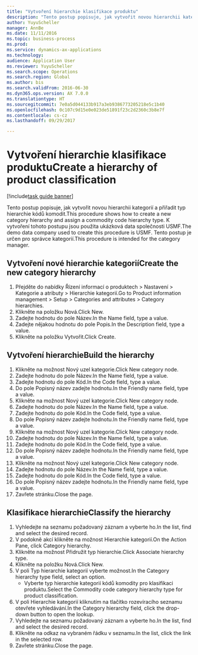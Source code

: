 ```yaml
--- 
title: "Vytvoření hierarchie klasifikace produktu"
description: "Tento postup popisuje, jak vytvořit novou hierarchii kategorií a přiřadit typ hierarchie kódů komodit."
author: YuyuScheller
manager: AnnBe
ms.date: 11/11/2016
ms.topic: business-process
ms.prod: 
ms.service: dynamics-ax-applications
ms.technology: 
audience: Application User
ms.reviewer: YuyuScheller
ms.search.scope: Operations
ms.search.region: Global
ms.author: bis
ms.search.validFrom: 2016-06-30
ms.dyn365.ops.version: AX 7.0.0
ms.translationtype: HT
ms.sourcegitcommit: 7e0a5d044133b917a3eb9386773205218e5c1b40
ms.openlocfilehash: 0c107c9d15e0e023de51891f23c2d2360c3b8e7f
ms.contentlocale: cs-cz
ms.lasthandoff: 09/29/2017

---
```

# <a name="create-a-hierarchy-of-product-classification"></a><span data-ttu-id="4e48f-103">Vytvoření hierarchie klasifikace produktu</span><span class="sxs-lookup"><span data-stu-id="4e48f-103">Create a hierarchy of product classification</span></span>

[!include[task guide banner](../../includes/task-guide-banner.md)]

<span data-ttu-id="4e48f-104">Tento postup popisuje, jak vytvořit novou hierarchii kategorií a přiřadit typ hierarchie kódů komodit.</span><span class="sxs-lookup"><span data-stu-id="4e48f-104">This procedure shows how to create a new category hierarchy and assign a commodity code hierarchy type.</span></span> <span data-ttu-id="4e48f-105">K vytvoření tohoto postupu jsou použita ukázková data společnosti USMF.</span><span class="sxs-lookup"><span data-stu-id="4e48f-105">The demo data company used to create this procedure is USMF.</span></span> <span data-ttu-id="4e48f-106">Tento postup je určen pro správce kategorií.</span><span class="sxs-lookup"><span data-stu-id="4e48f-106">This procedure is intended for the category manager.</span></span>


## <a name="create-the-new-category-hierarchy"></a><span data-ttu-id="4e48f-107">Vytvoření nové hierarchie kategorií</span><span class="sxs-lookup"><span data-stu-id="4e48f-107">Create the new category hierarchy</span></span>
1. <span data-ttu-id="4e48f-108">Přejděte do nabídky Řízení informací o produktech > Nastavení > Kategorie a atributy > Hierarchie kategorií.</span><span class="sxs-lookup"><span data-stu-id="4e48f-108">Go to Product information management > Setup > Categories and attributes > Category hierarchies.</span></span>
2. <span data-ttu-id="4e48f-109">Klikněte na položku Nová.</span><span class="sxs-lookup"><span data-stu-id="4e48f-109">Click New.</span></span>
3. <span data-ttu-id="4e48f-110">Zadejte hodnotu do pole Název.</span><span class="sxs-lookup"><span data-stu-id="4e48f-110">In the Name field, type a value.</span></span>
4. <span data-ttu-id="4e48f-111">Zadejte nějakou hodnotu do pole Popis.</span><span class="sxs-lookup"><span data-stu-id="4e48f-111">In the Description field, type a value.</span></span>
5. <span data-ttu-id="4e48f-112">Klikněte na položku Vytvořit.</span><span class="sxs-lookup"><span data-stu-id="4e48f-112">Click Create.</span></span>

## <a name="build-the-hierarchy"></a><span data-ttu-id="4e48f-113">Vytvoření hierarchie</span><span class="sxs-lookup"><span data-stu-id="4e48f-113">Build the hierarchy</span></span>
1. <span data-ttu-id="4e48f-114">Klikněte na možnost Nový uzel kategorie.</span><span class="sxs-lookup"><span data-stu-id="4e48f-114">Click New category node.</span></span>
2. <span data-ttu-id="4e48f-115">Zadejte hodnotu do pole Název.</span><span class="sxs-lookup"><span data-stu-id="4e48f-115">In the Name field, type a value.</span></span>
3. <span data-ttu-id="4e48f-116">Zadejte hodnotu do pole Kód.</span><span class="sxs-lookup"><span data-stu-id="4e48f-116">In the Code field, type a value.</span></span>
4. <span data-ttu-id="4e48f-117">Do pole Popisný název zadejte hodnotu.</span><span class="sxs-lookup"><span data-stu-id="4e48f-117">In the Friendly name field, type a value.</span></span>
5. <span data-ttu-id="4e48f-118">Klikněte na možnost Nový uzel kategorie.</span><span class="sxs-lookup"><span data-stu-id="4e48f-118">Click New category node.</span></span>
6. <span data-ttu-id="4e48f-119">Zadejte hodnotu do pole Název.</span><span class="sxs-lookup"><span data-stu-id="4e48f-119">In the Name field, type a value.</span></span>
7. <span data-ttu-id="4e48f-120">Zadejte hodnotu do pole Kód.</span><span class="sxs-lookup"><span data-stu-id="4e48f-120">In the Code field, type a value.</span></span>
8. <span data-ttu-id="4e48f-121">Do pole Popisný název zadejte hodnotu.</span><span class="sxs-lookup"><span data-stu-id="4e48f-121">In the Friendly name field, type a value.</span></span>
9. <span data-ttu-id="4e48f-122">Klikněte na možnost Nový uzel kategorie.</span><span class="sxs-lookup"><span data-stu-id="4e48f-122">Click New category node.</span></span>
10. <span data-ttu-id="4e48f-123">Zadejte hodnotu do pole Název.</span><span class="sxs-lookup"><span data-stu-id="4e48f-123">In the Name field, type a value.</span></span>
11. <span data-ttu-id="4e48f-124">Zadejte hodnotu do pole Kód.</span><span class="sxs-lookup"><span data-stu-id="4e48f-124">In the Code field, type a value.</span></span>
12. <span data-ttu-id="4e48f-125">Do pole Popisný název zadejte hodnotu.</span><span class="sxs-lookup"><span data-stu-id="4e48f-125">In the Friendly name field, type a value.</span></span>
13. <span data-ttu-id="4e48f-126">Klikněte na možnost Nový uzel kategorie.</span><span class="sxs-lookup"><span data-stu-id="4e48f-126">Click New category node.</span></span>
14. <span data-ttu-id="4e48f-127">Zadejte hodnotu do pole Název.</span><span class="sxs-lookup"><span data-stu-id="4e48f-127">In the Name field, type a value.</span></span>
15. <span data-ttu-id="4e48f-128">Zadejte hodnotu do pole Kód.</span><span class="sxs-lookup"><span data-stu-id="4e48f-128">In the Code field, type a value.</span></span>
16. <span data-ttu-id="4e48f-129">Do pole Popisný název zadejte hodnotu.</span><span class="sxs-lookup"><span data-stu-id="4e48f-129">In the Friendly name field, type a value.</span></span>
17. <span data-ttu-id="4e48f-130">Zavřete stránku.</span><span class="sxs-lookup"><span data-stu-id="4e48f-130">Close the page.</span></span>

## <a name="classify-the-hierarchy"></a><span data-ttu-id="4e48f-131">Klasifikace hierarchie</span><span class="sxs-lookup"><span data-stu-id="4e48f-131">Classify the hierarchy</span></span>
1. <span data-ttu-id="4e48f-132">Vyhledejte na seznamu požadovaný záznam a vyberte ho.</span><span class="sxs-lookup"><span data-stu-id="4e48f-132">In the list, find and select the desired record.</span></span>
2. <span data-ttu-id="4e48f-133">V podokně akcí klikněte na možnost Hierarchie kategorií.</span><span class="sxs-lookup"><span data-stu-id="4e48f-133">On the Action Pane, click Category hierarchy.</span></span>
3. <span data-ttu-id="4e48f-134">Klikněte na možnost Přidružit typ hierarchie.</span><span class="sxs-lookup"><span data-stu-id="4e48f-134">Click Associate hierarchy type.</span></span>
4. <span data-ttu-id="4e48f-135">Klikněte na položku Nová.</span><span class="sxs-lookup"><span data-stu-id="4e48f-135">Click New.</span></span>
5. <span data-ttu-id="4e48f-136">V poli Typ hierarchie kategorií vyberte možnost.</span><span class="sxs-lookup"><span data-stu-id="4e48f-136">In the Category hierarchy type field, select an option.</span></span>
    * <span data-ttu-id="4e48f-137">Vyberte typ hierarchie kategorií kódů komodity pro klasifikaci produktu.</span><span class="sxs-lookup"><span data-stu-id="4e48f-137">Select the Commodity code category hierarchy type for product classification.</span></span>  
6. <span data-ttu-id="4e48f-138">V poli Hierarchie kategorií kliknutím na tlačítko rozevíracího seznamu otevřete vyhledávání.</span><span class="sxs-lookup"><span data-stu-id="4e48f-138">In the Category hierarchy field, click the drop-down button to open the lookup.</span></span>
7. <span data-ttu-id="4e48f-139">Vyhledejte na seznamu požadovaný záznam a vyberte ho.</span><span class="sxs-lookup"><span data-stu-id="4e48f-139">In the list, find and select the desired record.</span></span>
8. <span data-ttu-id="4e48f-140">Klikněte na odkaz na vybraném řádku v seznamu.</span><span class="sxs-lookup"><span data-stu-id="4e48f-140">In the list, click the link in the selected row.</span></span>
9. <span data-ttu-id="4e48f-141">Zavřete stránku.</span><span class="sxs-lookup"><span data-stu-id="4e48f-141">Close the page.</span></span>


